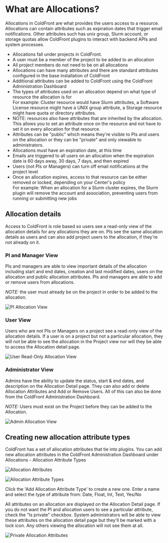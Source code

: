 # What are Allocations?

Allocations in ColdFront are what provides the users access to a resource.  Allocations can contain attributes such as expiration dates that trigger email notifications.  Other attributes such has unix group, Slurm account, or storage quotas allow ColdFront plugins to interact with backend APIs and system processes.


- Allocations fall under projects in ColdFront.  
- A user must be a member of the project to be added to an allocation
- All project members do not need to be on all allocations
- Allocations can have many attributes and there are standard attributes configured in the base installation of ColdFront
- Additional attributes can be added to ColdFront using the ColdFront Administration Dashboard
- The types of attributes used on an allocation depend on what type of resource the allocation is for  
For example:  Cluster resource would have Slurm attributes, a Software License resource might have a UNIX group attribute, a Storage resource might have quota or directory attributes.
- NOTE: resources also have attributes that are inherited by the allocation.  This allows you to set an attribute once on the resource and not have to set it on every allocation for that resource.
- Attributes can be "public" which means they're visible to PIs and users on the allocation or they can be "private" and only viewable to administrators.
- Allocations must have an expiration date, at this time
- Emails are triggered to all users on an allocation when the expiration date is 60 days away, 30 days, 7 days, and then expired
- Users (not PIs or Managers) can turn off email notifications at the project level
- Once an allocation expires, access to that resource can be either removed or locked, depending on your Center's policy  
For example: When an allocation for a Slurm cluster expires, the Slurm plugin will remove the account and association, preventing users from running or submitting new jobs

## Allocation details
Access to ColdFront is role based so users see a read-only view of the allocation details for any allocations they are on.  PIs see the same allocation details as users and can also add project users to the allocation, if they're not already on it.  

### PI and Manager View
PIs and managers are able to view important details of the allocation including start and end dates, creation and last modified dates, users on the allocation and public allocation attributes.  PIs and managers are able to add or remove users from allocations.  

*NOTE:* the user must already be on the project in order to be added to the allocation.

![PI Allocation View](../../images/allocationPI.PNG "AllocationPIView")

### User View
Users who are not PIs or Managers on a project see a read-only view of the allocation details.  If a user is on a project but not a particular allocation, they will not be able to see the allocation in the Project view nor will they be able to access the Allocation detail page.

![User Read-Only Allocation View](../../images/allocationUser.PNG "AllocationUserView")

### Administrator View
Admins have the ability to update the status, start & end dates, and description on the Allocation Detail page.  They can also add or delete Allocation Attributes and Add or Remove Users.  All of this can also be done from the ColdFront Administration Dashboard.

*NOTE:* Users must exist on the Project before they can be added to the Allocation.  

![Admin Allocation View](../../images/allocationAdmin.PNG "AllocationAdminView")


## Creating new allocation attribute types  

ColdFront has a set of allocation attributes that tie into plugins.  You can add new allocation attributes in the ColdFront Administration Dashboard under Allocations - Allocation Attribute Types  

![Allocation Attributes](../../images/allocationattributes.PNG)  

![Allocation Attribute Types](../../images/attributetypes.PNG)  

Click the 'Add Allocation Attribute Type' to create a new one.  Enter a name and select the type of attribute from: Date, Float, Int, Text, Yes/No

All attributes on an allocation are displayed on the Allocation Detail page.  If you do not want the PI and allocation users to see a particular attribute, check the "Is private" checkbox.  System administrators will be able to view these attributes on the allocation detail page but they'll be marked with a lock icon.  Any others viewing the allocation will not see them at all.

![Private Allocation Attributes](../../images/privateattributes.PNG)  
